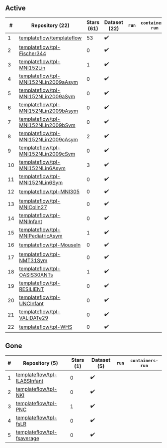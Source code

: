 ## Active
| # | Repository (22) | Stars (61) | Dataset (22) | `run` | `containers-run` |
| --- | --- | --- | --- | --- | --- |
| 1 | [templateflow/templateflow](https://github.com/templateflow/templateflow) | 53 | :heavy_check_mark: |  |  |
| 2 | [templateflow/tpl-Fischer344](https://github.com/templateflow/tpl-Fischer344) | 0 | :heavy_check_mark: |  |  |
| 3 | [templateflow/tpl-MNI152Lin](https://github.com/templateflow/tpl-MNI152Lin) | 1 | :heavy_check_mark: |  |  |
| 4 | [templateflow/tpl-MNI152NLin2009aAsym](https://github.com/templateflow/tpl-MNI152NLin2009aAsym) | 0 | :heavy_check_mark: |  |  |
| 5 | [templateflow/tpl-MNI152NLin2009aSym](https://github.com/templateflow/tpl-MNI152NLin2009aSym) | 0 | :heavy_check_mark: |  |  |
| 6 | [templateflow/tpl-MNI152NLin2009bAsym](https://github.com/templateflow/tpl-MNI152NLin2009bAsym) | 0 | :heavy_check_mark: |  |  |
| 7 | [templateflow/tpl-MNI152NLin2009bSym](https://github.com/templateflow/tpl-MNI152NLin2009bSym) | 0 | :heavy_check_mark: |  |  |
| 8 | [templateflow/tpl-MNI152NLin2009cAsym](https://github.com/templateflow/tpl-MNI152NLin2009cAsym) | 2 | :heavy_check_mark: |  |  |
| 9 | [templateflow/tpl-MNI152NLin2009cSym](https://github.com/templateflow/tpl-MNI152NLin2009cSym) | 0 | :heavy_check_mark: |  |  |
| 10 | [templateflow/tpl-MNI152NLin6Asym](https://github.com/templateflow/tpl-MNI152NLin6Asym) | 3 | :heavy_check_mark: |  |  |
| 11 | [templateflow/tpl-MNI152NLin6Sym](https://github.com/templateflow/tpl-MNI152NLin6Sym) | 0 | :heavy_check_mark: |  |  |
| 12 | [templateflow/tpl-MNI305](https://github.com/templateflow/tpl-MNI305) | 0 | :heavy_check_mark: |  |  |
| 13 | [templateflow/tpl-MNIColin27](https://github.com/templateflow/tpl-MNIColin27) | 0 | :heavy_check_mark: |  |  |
| 14 | [templateflow/tpl-MNIInfant](https://github.com/templateflow/tpl-MNIInfant) | 0 | :heavy_check_mark: |  |  |
| 15 | [templateflow/tpl-MNIPediatricAsym](https://github.com/templateflow/tpl-MNIPediatricAsym) | 1 | :heavy_check_mark: |  |  |
| 16 | [templateflow/tpl-MouseIn](https://github.com/templateflow/tpl-MouseIn) | 0 | :heavy_check_mark: |  |  |
| 17 | [templateflow/tpl-NMT31Sym](https://github.com/templateflow/tpl-NMT31Sym) | 0 | :heavy_check_mark: |  |  |
| 18 | [templateflow/tpl-OASIS30ANTs](https://github.com/templateflow/tpl-OASIS30ANTs) | 1 | :heavy_check_mark: |  |  |
| 19 | [templateflow/tpl-RESILIENT](https://github.com/templateflow/tpl-RESILIENT) | 0 | :heavy_check_mark: |  |  |
| 20 | [templateflow/tpl-UNCInfant](https://github.com/templateflow/tpl-UNCInfant) | 0 | :heavy_check_mark: |  |  |
| 21 | [templateflow/tpl-VALiDATe29](https://github.com/templateflow/tpl-VALiDATe29) | 0 | :heavy_check_mark: |  |  |
| 22 | [templateflow/tpl-WHS](https://github.com/templateflow/tpl-WHS) | 0 | :heavy_check_mark: |  |  |

## Gone
| # | Repository (5) | Stars (1) | Dataset (5) | `run` | `containers-run` |
| --- | --- | --- | --- | --- | --- |
| 1 | [templateflow/tpl-ILABSInfant](https://github.com/templateflow/tpl-ILABSInfant) | 0 | :heavy_check_mark: |  |  |
| 2 | [templateflow/tpl-NKI](https://github.com/templateflow/tpl-NKI) | 0 | :heavy_check_mark: |  |  |
| 3 | [templateflow/tpl-PNC](https://github.com/templateflow/tpl-PNC) | 1 | :heavy_check_mark: |  |  |
| 4 | [templateflow/tpl-fsLR](https://github.com/templateflow/tpl-fsLR) | 0 | :heavy_check_mark: |  |  |
| 5 | [templateflow/tpl-fsaverage](https://github.com/templateflow/tpl-fsaverage) | 0 | :heavy_check_mark: |  |  |
